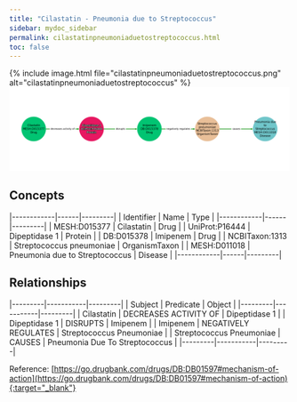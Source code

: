 ```yaml
---
title: "Cilastatin - Pneumonia due to Streptococcus"
sidebar: mydoc_sidebar
permalink: cilastatinpneumoniaduetostreptococcus.html
toc: false 
---
```


{% include image.html file="cilastatinpneumoniaduetostreptococcus.png" alt="cilastatinpneumoniaduetostreptococcus" %}![Path Visualization](/images/cilastatinpneumoniaduetostreptococcus.png)

## Concepts

|------------|------|---------|
| Identifier | Name | Type    |
|------------|------|---------|
| MESH:D015377 | Cilastatin | Drug |
| UniProt:P16444 | Dipeptidase 1 | Protein |
| DB:D015378 | Imipenem | Drug |
| NCBITaxon:1313 | Streptococcus pneumoniae | OrganismTaxon |
| MESH:D011018 | Pneumonia due to Streptococcus | Disease |
|------------|------|---------|

## Relationships

|---------|-----------|---------|
| Subject | Predicate | Object  |
|---------|-----------|---------|
| Cilastatin | DECREASES ACTIVITY OF | Dipeptidase 1 |
| Dipeptidase 1 | DISRUPTS | Imipenem |
| Imipenem | NEGATIVELY REGULATES | Streptococcus Pneumoniae |
| Streptococcus Pneumoniae | CAUSES | Pneumonia Due To Streptococcus |
|---------|-----------|---------|

Reference: [https://go.drugbank.com/drugs/DB:DB01597#mechanism-of-action](https://go.drugbank.com/drugs/DB:DB01597#mechanism-of-action){:target="_blank"}